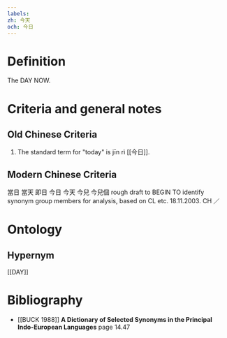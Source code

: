 ```yaml
---
labels: 
zh: 今天
och: 今日
---
```


# Definition
The DAY NOW.
# Criteria and general notes
## Old Chinese Criteria
1. The standard term for "today" is jīn rì [[今日]].
## Modern Chinese Criteria
當日
當天
即日
今日
今天
今兒
今兒個
rough draft to BEGIN TO identify synonym group members for analysis, based on CL etc. 18.11.2003. CH ／
# Ontology

## Hypernym
[[DAY]]
# Bibliography
- [[BUCK 1988]]
**A Dictionary of Selected Synonyms in the Principal Indo-European Languages** page 14.47
